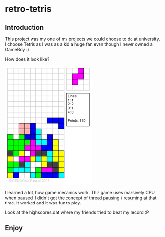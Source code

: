 # retro-tetris

## Introduction 

This project was my one of my projects we could choose to do at university. I choose Tetris as I was as a kid a huge fan even though I never owned a GameBoy :)

How does it look like? 

![Screenshot 1](images/screenshot.bmp)

I learned a lot, how game mecanics work. This game uses massively CPU when paused, I didn't got the concept of thread pausing / resuming at that time.
It worked and it was fun to play. 

Look at the highscores.dat where my friends tried to beat my record :P

## Enjoy
